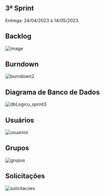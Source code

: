 <h2 style="font -weight: bold; margin=bottom: margin-bottom: 0px">
    3ª Sprint
</h2>
<p>Entrega: 24/04/2023 à 14/05/2023</p>

## Backlog
![image](https://github.com/meta-build/Projeto-IONIC-Health/assets/90328897/668b9033-58d0-4085-ac3d-7c13a723f662)

## Burndown
![burndown2](https://github.com/meta-build/Projeto-IONIC-Health/assets/90328897/abdd76de-9e2c-46ee-ac32-8d8b284448f8)

## Diagrama de Banco de Dados
![dbLogico_sprint3](https://github.com/meta-build/Projeto-IONIC-Health/assets/98782797/f1418aa2-c583-4f4c-a260-795f0b6481b8)

## Usuários
![usuarios](https://github.com/meta-build/Projeto-IONIC-Health/assets/90328897/9d2d45aa-a1d5-46f9-a130-4753cc4b9546)

## Grupos
![grupos](https://github.com/meta-build/Projeto-IONIC-Health/assets/90328897/f20234d8-2d42-48fd-90d5-b61148367617)

## Solicitações
![solicitacoes](https://github.com/meta-build/Projeto-IONIC-Health/assets/90328897/a0b1f370-b66f-4e8d-80bd-02909f5e72c3)
